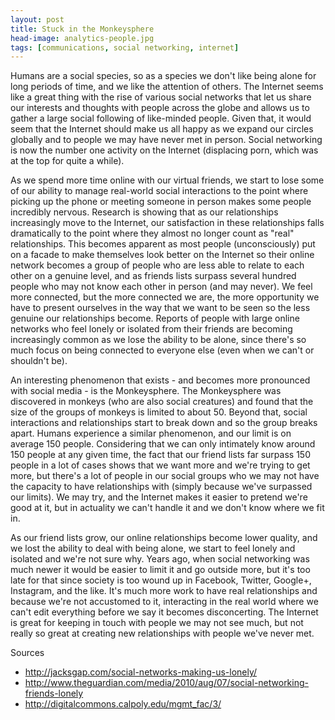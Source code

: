```yaml
--- 
layout: post
title: Stuck in the Monkeysphere
head-image: analytics-people.jpg
tags: [communications, social networking, internet]
---
```


Humans are a social species, so as a species we don't like being alone
for long periods of time, and we like the attention of others. The
Internet seems like a great thing with the rise of various social
networks that let us share our interests and thoughts with people across
the globe and allows us to gather a large social following of
like-minded people. Given that, it would seem that the Internet should
make us all happy as we expand our circles globally and to people we may
have never met in person. Social networking is now the number one
activity on the Internet (displacing porn, which was at the top for
quite a while).

As we spend more time online with our virtual friends, we start to lose
some of our ability to manage real-world social interactions to the
point where picking up the phone or meeting someone in person makes some
people incredibly nervous. Research is showing that as our relationships
increasingly move to the Internet, our satisfaction in these
relationships falls dramatically to the point where they almost no
longer count as "real" relationships. This becomes apparent as most
people (unconsciously) put on a facade to make themselves look better on
the Internet so their online network becomes a group of people who are
less able to relate to each other on a genuine level, and as friends
lists surpass several hundred people who may not know each other in
person (and may never). We feel more connected, but the more connected
we are, the more opportunity we have to present ourselves in the way
that we want to be seen so the less genuine our relationships become.
Reports of people with large online networks who feel lonely or isolated
from their friends are becoming increasingly common as we lose the
ability to be alone, since there's so much focus on being connected to
everyone else (even when we can't or shouldn't be).

An interesting phenomenon that exists - and becomes more pronounced with
social media - is the Monkeysphere. The Monkeysphere was discovered in
monkeys (who are also social creatures) and found that the size of the
groups of monkeys is limited to about 50. Beyond that, social
interactions and relationships start to break down and so the group
breaks apart. Humans experience a similar phenomenon, and our limit is
on average 150 people. Considering that we can only intimately know
around 150 people at any given time, the fact that our friend lists far
surpass 150 people in a lot of cases shows that we want more and we're
trying to get more, but there's a lot of people in our social groups who
we may not have the capacity to have relationships with (simply because
we've surpassed our limits). We may try, and the Internet makes it
easier to pretend we're good at it, but in actuality we can't handle it
and we don't know where we fit in.

As our friend lists grow, our online relationships become lower quality,
and we lost the ability to deal with being alone, we start to feel
lonely and isolated and we're not sure why. Years ago, when social
networking was much newer it would be easier to limit it and go outside
more, but it's too late for that since society is too wound up in
Facebook, Twitter, Google+, Instagram, and the like. It's much more work
to have real relationships and because we're not accustomed to it,
interacting in the real world where we can't edit everything before we
say it becomes disconcerting. The Internet is great for keeping in touch
with people we may not see much, but not really so great at creating new
relationships with people we've never met.

Sources

-   <http://jacksgap.com/social-networks-making-us-lonely/>
-   <http://www.theguardian.com/media/2010/aug/07/social-networking-friends-lonely>
-   <http://digitalcommons.calpoly.edu/mgmt_fac/3/>

